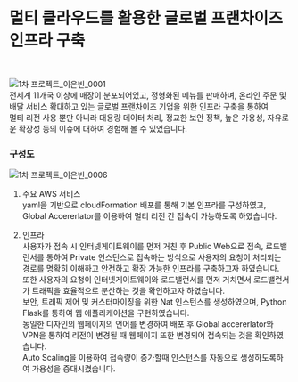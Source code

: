 # 멀티 클라우드를 활용한 글로벌 프랜차이즈 인프라 구축
<br>

![1차 프로젝트_이은빈_0001](https://github.com/user-attachments/assets/a6b07c8f-ce04-4fad-9856-bf4a92c0d38f)
<br>
전세계 11개국 이상에 매장이 분포되어있고, 정형화된 메뉴를 판매하며, 온라인 주문 및 배달 서비스 확대하고 있는 글로벌 프랜차이즈 기업을 위한 인프라 구축을 통하여 <br>
멀티 리전 사용 뿐만 아니라 대용량 데이터 처리, 정교한 보안 정책, 높은 가용성, 자유로운 확장성 등의 이슈에 대하여 경험해 볼 수 있었습니다. 
<br>
<h3>구성도</h3>

![1차 프로젝트_이은빈_0006](https://github.com/user-attachments/assets/26f5f4fb-9599-4ebf-bacc-2720bf1ca0c1)
<br>
1. 주요 AWS 서비스 <br>
   yaml을 기반으로 cloudFormation 배포를 통해 기본 인프라를 구성하였고, Global Accererlator를 이용하여 멀티 리전 간 접속이 가능하도록 하였습니다.<br>

2. 인프라 <br>
   사용자가 접속 시 인터넷게이트웨이를 먼저 거친 후 Public Web으로 접속, 로드밸런서를 통하여 Private 인스턴스로 접속하는 방식으로 사용자의 요청이 처리되는 경로를 명확히 이해하고 안전하고 확장 가능한 인프라를 구축하고자 하였습니다.<br>
   또한 사용자의 요청이 인터넷게이트웨이와 로드밸런서를 먼저 거치면서 로드밸런서가 트래픽을 효율적으로 분산하는 것을 확인하고자 하였습니다.<br>
    보안, 트래픽 제어 및 커스터마이징을 위한 Nat 인스턴스를 생성하였으며, Python Flask를 통하여 웹 애플리케이션을 구현하였습니다.<br>
   동일한 디자인의 웹페이지의 언어를 변경하여 배포 후 Global accererlator와 VPN을 통하여 리전이 변경될 때 웹페이지 또한 변경되어 접속되는 것을 확인하였습니다.<br>
   Auto Scaling을 이용하여 접속량이 증가할때 인스턴스를 자동으로 생성하도록하여 가용성을 증대시켰습니다.<br>
   
